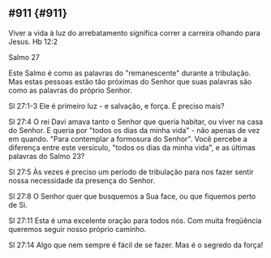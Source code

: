 ## #911 {#911}

Viver a vida à luz do arrebatamento significa correr a carreira olhando para Jesus. Hb 12:2

Salmo 27

Este Salmo é como as palavras do &quot;remanescente&quot; durante a tribulação. Mas estas pessoas estão tão próximas do Senhor que suas palavras são como as palavras do próprio Senhor.

Sl 27:1-3 Ele é primeiro luz - e salvação, e força. É preciso mais?

Sl 27:4 O rei Davi amava tanto o Senhor que queria habitar, ou viver na casa do Senhor. E queria por &quot;todos os dias da minha vida&quot; - não apenas de vez em quando. &quot;Para contemplar a formosura do Senhor&quot;. Você percebe a diferença entre este versículo, &quot;todos os dias da minha vida&quot;, e as últimas palavras do Salmo 23?

Sl 27:5 Às vezes é preciso um período de tribulação para nos fazer sentir nossa necessidade da presença do Senhor.

Sl 27:8 O Senhor quer que busquemos a Sua face, ou que fiquemos perto de Si.

Sl 27:11 Esta é uma excelente oração para todos nós. Com muita freqüência queremos seguir nosso próprio caminho.

Sl 27:14 Algo que nem sempre é fácil de se fazer. Mas é o segredo da força!